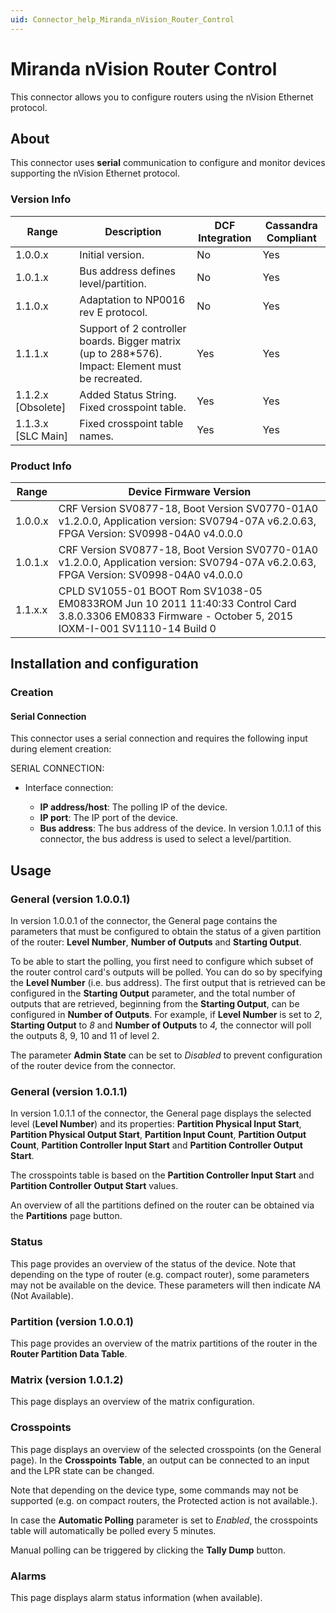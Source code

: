 ```yaml
---
uid: Connector_help_Miranda_nVision_Router_Control
---
```


# Miranda nVision Router Control

This connector allows you to configure routers using the nVision Ethernet protocol.

## About

This connector uses **serial** communication to configure and monitor devices supporting the nVision Ethernet protocol.

### Version Info

| Range | Description | DCF Integration | Cassandra Compliant |
|--|--|--|--|
| 1.0.0.x | Initial version. | No | Yes |
| 1.0.1.x | Bus address defines level/partition. | No | Yes |
| 1.1.0.x | Adaptation to NP0016 rev E protocol. | No | Yes |
| 1.1.1.x | Support of 2 controller boards. Bigger matrix (up to 288\*576). Impact: Element must be recreated. | Yes | Yes |
| 1.1.2.x [Obsolete] | Added Status String. Fixed crosspoint table. | Yes | Yes |
| 1.1.3.x [SLC Main] | Fixed crosspoint table names. | Yes | Yes |

### Product Info

| Range | Device Firmware Version |
|--|--|
| 1.0.0.x | CRF Version SV0877-18, Boot Version SV0770-01A0 v1.2.0.0, Application version: SV0794-07A v6.2.0.63, FPGA Version: SV0998-04A0 v4.0.0.0 |
| 1.0.1.x | CRF Version SV0877-18, Boot Version SV0770-01A0 v1.2.0.0, Application version: SV0794-07A v6.2.0.63, FPGA Version: SV0998-04A0 v4.0.0.0 |
| 1.1.x.x | CPLD SV1055-01 BOOT Rom SV1038-05 EM0833ROM Jun 10 2011 11:40:33 Control Card 3.8.0.3306 EM0833 Firmware - October 5, 2015 IOXM-I-001 SV1110-14 Build 0 |

## Installation and configuration

### Creation

#### Serial Connection

This connector uses a serial connection and requires the following input during element creation:

SERIAL CONNECTION:

- Interface connection:

  - **IP address/host**: The polling IP of the device.
  - **IP port**: The IP port of the device.
  - **Bus address**: The bus address of the device. In version 1.0.1.1 of this connector, the bus address is used to select a level/partition.

## Usage

### General (version 1.0.0.1)

In version 1.0.0.1 of the connector, the General page contains the parameters that must be configured to obtain the status of a given partition of the router: **Level Number**, **Number of Outputs** and **Starting Output**.

To be able to start the polling, you first need to configure which subset of the router control card's outputs will be polled. You can do so by specifying the **Level Number** (i.e. bus address). The first output that is retrieved can be configured in the **Starting Output** parameter, and the total number of outputs that are retrieved, beginning from the **Starting Output**, can be configured in **Number of Outputs**. For example, if **Level Number** is set to *2*, **Starting Output** to *8* and **Number of Outputs** to *4,* the connector will poll the outputs 8, 9, 10 and 11 of level 2.

The parameter **Admin State** can be set to *Disabled* to prevent configuration of the router device from the connector.

### General (version 1.0.1.1)

In version 1.0.1.1 of the connector, the General page displays the selected level (**Level Number**) and its properties: **Partition Physical Input Start**, **Partition Physical Output Start**, **Partition Input Count**, **Partition Output Count**, **Partition Controller Input Start** and **Partition Controller Output Start**.

The crosspoints table is based on the **Partition Controller Input Start** and **Partition Controller Output Start** values.

An overview of all the partitions defined on the router can be obtained via the **Partitions** page button.

### Status

This page provides an overview of the status of the device. Note that depending on the type of router (e.g. compact router), some parameters may not be available on the device. These parameters will then indicate *NA* (Not Available).

### Partition (version 1.0.0.1)

This page provides an overview of the matrix partitions of the router in the **Router Partition Data Table**.

### Matrix (version 1.0.1.2)

This page displays an overview of the matrix configuration.

### Crosspoints

This page displays an overview of the selected crosspoints (on the General page). In the **Crosspoints Table**, an output can be connected to an input and the LPR state can be changed.

Note that depending on the device type, some commands may not be supported (e.g. on compact routers, the Protected action is not available.).

In case the **Automatic Polling** parameter is set to *Enabled*, the crosspoints table will automatically be polled every 5 minutes.

Manual polling can be triggered by clicking the **Tally Dump** button.

### Alarms

This page displays alarm status information (when available).
